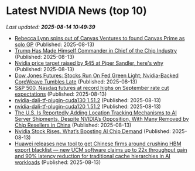 # Latest NVIDIA News (top 10)
_Last updated: **2025-08-14 10:49:39**_

- [Rebecca Lynn spins out of Canvas Ventures to found Canvas Prime as solo GP](https://fortune.com/2025/08/13/rebecca-lynn-spins-out-of-canvas-ventures-to-found-canvas-prime-as-solo-gp/) (Published: 2025-08-13)
- [Trump Has Made Himself Commander in Chief of the Chip Industry](https://biztoc.com/x/767dd9e26513c313) (Published: 2025-08-13)
- [Nvidia price target raised by $45 at Piper Sandler, here's why](https://thefly.com/permalinks/entry.php/id4182346/NVDA-Nvidia-price-target-raised-by--at-Piper-Sandler-heres-why) (Published: 2025-08-13)
- [Dow Jones Futures: Stocks Run On Fed Green Light; Nvidia-Backed CoreWeave Tumbles Late](https://biztoc.com/x/3a4fb6f294707028) (Published: 2025-08-13)
- [S&P 500, Nasdaq futures at record highs on September rate cut expectations](https://finance.yahoo.com/news/p-500-nasdaq-futures-record-101553066.html) (Published: 2025-08-13)
- [nvidia-dali-tf-plugin-cuda130 1.51.2](https://pypi.org/project/nvidia-dali-tf-plugin-cuda130/1.51.2/) (Published: 2025-08-13)
- [nvidia-dali-tf-plugin-cuda120 1.51.2](https://pypi.org/project/nvidia-dali-tf-plugin-cuda120/1.51.2/) (Published: 2025-08-13)
- [The U.S. Is Reportedly Adding Location Tracking Mechanisms to AI Server Shipments, Despite NVIDIA’s Opposition, With Many Removed by Chip Resellers in China](https://wccftech.com/the-us-is-reportedly-adding-location-tracking-mechanisms-to-ai-server-shipments-despite-nvidia-opposition/) (Published: 2025-08-13)
- [Nvidia Stock Rises. What’s Boosting AI Chip Demand](https://biztoc.com/x/d608e7bdc30cf2dc) (Published: 2025-08-13)
- [Huawei releases new tool to get Chinese firms around crushing HBM export blacklist — new UCM software claims up to 22x throughput gain and 90% latency reduction for traditional cache hierarchies in AI workloads](https://www.tomshardware.com/tech-industry/artificial-intelligence/huawei-releases-new-tool-to-get-chinese-firms-around-crushing-hbm-export-blacklist-new-ucm-software-claims-up-to-22x-throughput-gain-and-90-percent-latency-reduction-for-traditional-cache-hierarchies-in-ai-workloads) (Published: 2025-08-13)
